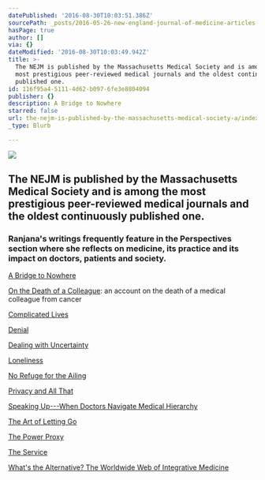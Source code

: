 ```yaml
---
datePublished: '2016-08-30T10:03:51.386Z'
sourcePath: _posts/2016-05-26-new-england-journal-of-medicine-articles.md
hasPage: true
author: []
via: {}
dateModified: '2016-08-30T10:03:49.942Z'
title: >-
  The NEJM is published by the Massachusetts Medical Society and is among the
  most prestigious peer-reviewed medical journals and the oldest continuously
  published one.
id: 116f95a4-5111-4d62-b097-6fe3e8804094
publisher: {}
description: A Bridge to Nowhere
starred: false
url: the-nejm-is-published-by-the-massachusetts-medical-society-a/index.html
_type: Blurb

---
```

![](https://the-grid-user-content.s3-us-west-2.amazonaws.com/570ef618-a5ad-4524-bf0b-2d48a78038be.png)

## The NEJM is published by the Massachusetts Medical Society and is among the most prestigious peer-reviewed medical journals and the oldest continuously published one.

### Ranjana's writings frequently feature in the Perspectives section where she reflects on medicine, its practice and its impact on doctors, patients and society.

[A Bridge to Nowhere][0]

[On the Death of a Colleague][1]: an account on the death of a medical colleague from cancer

[Complicated Lives][2]

[Denial][3]

[Dealing with Uncertainty][4]

[Loneliness][5]

[No Refuge for the Ailing][6]

[Privacy and All That][7]

[Speaking Up---When Doctors Navigate Medical Hierarchy][8]

[The Art of Letting Go][9]

[The Power Proxy][10]

[The Service][11]

[What's the Alternative? The Worldwide Web of Integrative Medicine][12]

[0]: https://drive.google.com/file/d/0BxOSd6jlyjxzUmlQek9CaUxUeFk/view?usp=sharing
[1]: https://drive.google.com/file/d/0BxOSd6jlyjxzWDZHNlNBZXIzV00/view?usp=sharing
[2]: https://drive.google.com/file/d/0BxOSd6jlyjxzbkI2emd2SVJabjA/view?usp=sharing "Complicated Lives"
[3]: https://drive.google.com/file/d/0BxOSd6jlyjxzUE14MVNJdWxKVkk/view?usp=sharing "Denial"
[4]: https://drive.google.com/file/d/0BxOSd6jlyjxzNjlEeG1WQ0stTVU/view?usp=sharing "Dealing with Uncertainty"
[5]: https://drive.google.com/file/d/0BxOSd6jlyjxzbHRjQ0tiQXEzaXM/view?usp=sharing "Loneliness"
[6]: https://drive.google.com/file/d/0BxOSd6jlyjxzMno2WTZPTEtjTFE/view?usp=sharing "No Refuge for the Ailing"
[7]: https://drive.google.com/file/d/0BxOSd6jlyjxzOFJHYXVnUEo3N1k/view?usp=sharing "Privacy and all that"
[8]: https://drive.google.com/file/d/0BxOSd6jlyjxzeG13T3FfX21mNDQ/view?usp=sharing "Speaking Up"
[9]: https://drive.google.com/file/d/0BxOSd6jlyjxzT3pkc3NNYVBiVmM/view?usp=sharing "The Art of Letting Go"
[10]: https://drive.google.com/file/d/0BxOSd6jlyjxzOGEtakxYcndJRDA/view?usp=sharing "The Power Proxy"
[11]: https://drive.google.com/file/d/0BxOSd6jlyjxzSXEwU1hNeDZqUFU/view?usp=sharing "The Service"
[12]: https://drive.google.com/file/d/0BxOSd6jlyjxzbHBsaHhZN1F4WE0/view?usp=sharing "What's the Alternative"